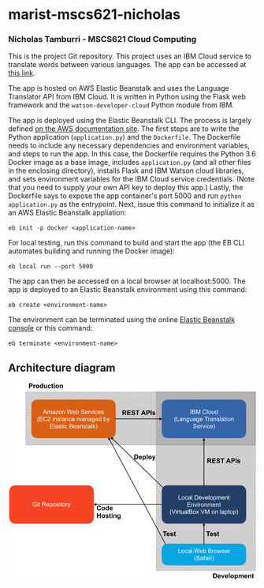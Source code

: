 # marist-mscs621-nicholas
### Nicholas Tamburri - MSCS621 Cloud Computing

This is the project Git repository. This project uses an IBM Cloud service to translate words between various languages. The app can be accessed at [this link](language-translator-env.vihuhsbm6k.us-west-2.elasticbeanstalk.com).

The app is hosted on AWS Elastic Beanstalk and uses the Language Translator API from IBM Cloud. It is written in Python using the Flask web framework and the `watson-developer-cloud` Python module from IBM.

The app is deployed using the Elastic Beanstalk CLI. The process is largely defined [on the AWS documentation site](https://docs.aws.amazon.com/elasticbeanstalk/latest/dg/single-container-docker.html). The first steps are to write the Python application (`application.py`) and the `Dockerfile`. The Dockerfile needs to include any necessary dependencies and environment variables, and steps to run the app. In this case, the Dockerfile requires the Python 3.6 Docker image as a base image, includes `application.py` (and all other files in the enclosing directory), installs Flask and IBM Watson cloud libraries, and sets environment variables for the IBM Cloud service credentials. (Note that you need to supply your own API key to deploy this app.) Lastly, the Dockerfile says to expose the app container's port 5000 and run `python application.py` as the entrypoint. Next, issue this command to initialize it as an AWS Elastic Beanstalk appliation:

```
eb init -p docker <application-name>
```

For local testing, run this command to build and start the app (the EB CLI automates building and running the Docker image):

```
eb local run --port 5000
```

The app can then be accessed on a local browser at localhost:5000. The app is deployed to an Elastic Beanstalk environment using this command:

```
eb create <environment-name>
```

The environment can be terminated using the online [Elastic Beanstalk console](https://console.aws.amazon.com/elasticbeanstalk) or this command:

```
eb terminate <environment-name>
```

## Architecture diagram
![Architecture](Architecture.png)

